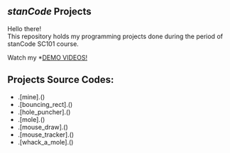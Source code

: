 ## *stanCode* Projects
Hello there!\
This repository holds my programming projects done during the period of stanCode SC101 course.

Watch my *[DEMO VIDEOS!](https://drive.google.com/drive/folders/1Gi3bn9qPW_gR0ISyGzVPLd5Bztdvd7rF?fbclid=IwAR36BW3v_bHn-Idsh-0_ROSWLwrXOzoervZId2500zH2LX4b6l)

## Projects Source Codes:
* .[mine].()
* .[bouncing_rect].()
* .[hole_puncher].()
* .[mole].()
* .[mouse_draw].()
* .[mouse_tracker].()
* .[whack_a_mole].()
